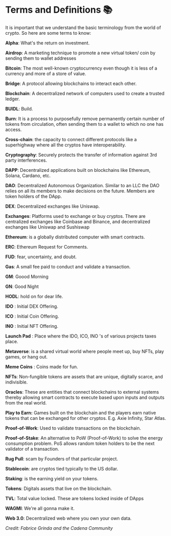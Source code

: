 # Terms and Definitions 📚

It is important that we understand the basic terminology from the world of crypto. So here are some terms to know:

**Alpha**: What's the return on investment.

**Airdrop**: A marketing technique to promote a new virtual token/ coin by sending them to wallet addresses

**Bitcoin**: The most well-known cryptocurrency even though it is less of a currency and more of a store of value.

**Bridge**: A protocol allowing blockchains to interact each other.

**Blockchain**: A decentralized network of computers used to create a trusted ledger.

**BUIDL**: Build.

**Burn**: It is a process to purposefully remove permanently certain number of tokens from circulation, often sending them to a wallet to which no one has access.

**Cross-chain**: the capacity to connect different protocols like a superhighway where all the cryptos have interoperability.

**Cryptography**: Securely protects the transfer of information against 3rd party interferences.

**DAPP**: Decentralized applications built on blockchains like Ethereum, Solana, Cardano, etc.  

**DAO**: Decentralized Autonomous Organization. Similar to an LLC the DAO relies on all its members to make decisions on the future. Members are token holders of the DApp.  

**DEX**: Decentralized exchanges like Uniswap.  

**Exchanges**: Platforms used to exchange or buy cryptos. There are centralized exchanges like Coinbase and Binance, and decentralized exchanges like Uniswap and Sushiswap  

**Ethereum**: is a globally distributed computer with smart contracts. 

**ERC**: Ethereum Request for Comments.

**FUD**: fear, uncertainty, and doubt.

**Gas**: A small fee paid to conduct and validate a transaction.

**GM**: Goood Morning

**GN**: Good Night

**HODL**: hold on for dear life.  

**IDO** : Initial DEX Offering.

**ICO** : Initial Coin Offering.

**INO** : Initial NFT Offering.

**Launch Pad** : Place where the IDO, ICO, INO 's of various projects taxes place.

**Metaverse**: is a shared virtual world where people meet up, buy NFTs, play games, or hang out.  

**Meme Coins** : Coins made for fun.

**NFTs**: Non-fungible tokens are assets that are unique, digitally scarce, and indivisible.  

**Oracles**: These are entities that connect blockchains to external systems thereby allowing smart contracts to execute based upon inputs and outputs from the real world.

**Play to Earn:** Games built on the blockchain and the players earn native tokens that can be exchanged for other cryptos. E.g. Axie Infinity, Star Atlas.  

**Proof-of-Work**: Used to validate transactions on the blockchain.  

**Proof-of-Stake**: An alternative to PoW (Proof-of-Work) to solve the energy consumption problem. PoS allows random token holders to be the next validator of a transaction.  

**Rug Pull**: scam by Founders of that particular project.

**Stablecoin**: are cryptos tied typically to the US dollar.  

**Staking**: is the earning yield on your tokens.  

**Tokens**: Digitals assets that live on the blockchain.  

**TVL**: Total value locked. These are tokens locked inside of DApps  

**WAGMI**: We're all gonna make it.

**Web 3.0**: Decentralized web where you own your own data.  

*Credit: Fabrice Grinda and the Cadena Community*
